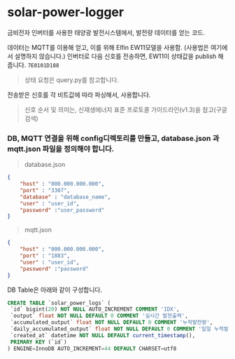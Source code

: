 # solar-power-logger
금비전자 인버터를 사용한 태양광 발전시스템에서, 발전량 데이터를 얻는 코드.

데이터는 MQTT를 이용해 얻고, 이를 위해 Elfin EW11모델을 사용함. (사용법은 여기에서 설명하지 않습니다.)
인버터로 다음 신호를 전송하면, EW11이 상태값을 publish 해줍니다.
```7E0101D188```
>상태 요청은 query.py를 참고합니다.

전송받은 신호를 각 비트값에 따라 파싱해서, 사용합니다.
>신호 순서 및 의미는, 신재생에너지 표준 프로토콜 가이드라인(v1.3)을 참고(구글검색)

### DB, MQTT 연결을 위해 config디렉토리를 만들고, database.json 과 mqtt.json 파일을 정의해야 합니다.
>database.json
```json
{
	"host" : "000.000.000.000",
	"port" : "3307",
	"database" : "database_name",
	"user" : "user_id",
	"password" :"user_password"
}

```
>mqtt.json
```json
{
	"host" : "000.000.000.000",
	"port" : "1883",
	"user" : "user_id",
	"password" :"password"
}

```

DB Table은 아래와 같이 구성합니다.
```sql
CREATE TABLE `solar_power_logs` (
 `id` bigint(20) NOT NULL AUTO_INCREMENT COMMENT 'IDX',
 `output` float NOT NULL DEFAULT 0 COMMENT '실시간 발전출력',
 `accumulated_output` float NOT NULL DEFAULT 0 COMMENT '누적발전량',
 `daily_accumulated_output` float NOT NULL DEFAULT 0 COMMENT '일일 누적발전량',
 `created_at` datetime NOT NULL DEFAULT current_timestamp(),
 PRIMARY KEY (`id`)
) ENGINE=InnoDB AUTO_INCREMENT=44 DEFAULT CHARSET=utf8
```

